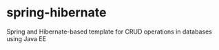 # spring-hibernate
Spring and Hibernate-based template for CRUD operations in databases using Java EE
